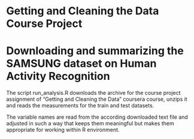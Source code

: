 # Getting and Cleaning the Data Course Project
# Downloading and summarizing the SAMSUNG dataset on Human Activity Recognition

The script run_analysis.R downloads the archive for the course project assignment of “Getting and Cleaning the Data” coursera course, unzips it and reads the measurements for the train and test datasets.

The variable names are read from the according downloaded text file and adjusted in such a way that keeps them meaningful but makes them appropriate for working within R environment.

